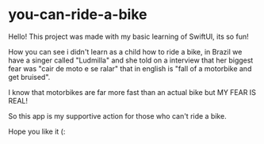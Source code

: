 # you-can-ride-a-bike

Hello! This project was made with my basic learning of SwiftUI, its so fun!

How you can see i didn't learn as a child how to ride a bike, in Brazil we have a singer called "Ludmilla" 
and she told on a interview that her biggest fear was "cair de moto e se ralar" that in english is "fall of a motorbike and get bruised".

I know that motorbikes are far more fast than an actual bike but MY FEAR IS REAL!

So this app is my supportive action for those who can't ride a bike.

Hope you like it (:
